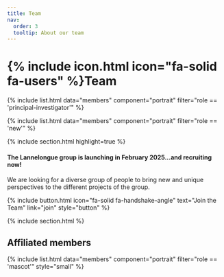 ```yaml
---
title: Team
nav:
  order: 3
  tooltip: About our team
---
```


# {% include icon.html icon="fa-solid fa-users" %}Team


  {% include list.html data="members" component="portrait" filter="role == 'principal-investigator'" %}

  {% include list.html data="members" component="portrait" filter="role == 'new'" %}


{% include section.html highlight=true %}

#### The Lannelongue group is launching in February 2025...and recruiting now!

We are looking for a diverse group of people to bring new and unique perspectives to the different projects of the group.

  {% include button.html icon="fa-solid fa-handshake-angle" text="Join the Team" link="join" style="button" %}

{% include section.html %}

## Affiliated members

  {% include list.html data="members" component="portrait" filter="role == 'mascot'" style="small" %}
